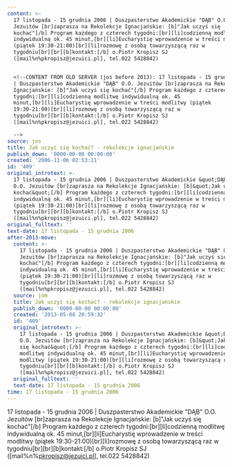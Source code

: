 ```yaml
---
content: >-
  17 listopada - 15 grudnia 2006 | Duszpasterstwo Akademickie "DĄB" O.O.
  Jezuitów [br]zaprasza na Rekolekcje Ignacjańskie: [b]"Jak uczyś się
  kochać"[/b] Program każdego z czterech tygodni:[br][li]codzienną modlitwę
  indywidualną ok. 45 minut,[br][li]Eucharystię wprowadzenie w treści modlitwy
  (piątek 19:30-21:00)[br][li]rozmowę z osobą towarzyszącą raz w
  tygodniu[br][br][b]kontakt:[/b] o.Piotr Kropisz SJ
  ([mail%n%pkropisz@jezuici.pl], tel.022 5428842)


  <!--CONTENT FROM OLD SERVER (jos before 2013): 17 listopada - 15 grudnia 2006
  | Duszpasterstwo Akademickie "DĄB" O.O. Jezuitów [br]zaprasza na Rekolekcje
  Ignacjańskie: [b]"Jak uczyś się kochać"[/b] Program każdego z czterech
  tygodni:[br][li]codzienną modlitwę indywidualną ok. 45
  minut,[br][li]Eucharystię wprowadzenie w treści modlitwy (piątek
  19:30-21:00)[br][li]rozmowę z osobą towarzyszącą raz w
  tygodniu[br][br][b]kontakt:[/b] o.Piotr Kropisz SJ
  ([mail%n%pkropisz@jezuici.pl], tel.022 5428842)

  -->
source: jos
title: Jak uczyć się kochać? - rekolekcje ignacjańskie
publish_down: '0000-00-00 00:00:00'
created: '2006-11-06 02:53:11'
id: '409'
original_introtext: >-
  17 listopada - 15 grudnia 2006 | Duszpasterstwo Akademickie &quot;DĄB&quot;
  O.O. Jezuitów [br]zaprasza na Rekolekcje Ignacjańskie: [b]&quot;Jak uczyś się
  kochać&quot;[/b] Program każdego z czterech tygodni:[br][li]codzienną modlitwę
  indywidualną ok. 45 minut,[br][li]Eucharystię wprowadzenie w treści modlitwy
  (piątek 19:30-21:00)[br][li]rozmowę z osobą towarzyszącą raz w
  tygodniu[br][br][b]kontakt:[/b] o.Piotr Kropisz SJ
  ([mail%n%pkropisz@jezuici.pl], tel.022 5428842)
original_fulltext: ''
text-date: 17 listopada - 15 grudnia 2006
after-2013-move:
  content: >-
    17 listopada - 15 grudnia 2006 | Duszpasterstwo Akademickie "DĄB" O.O.
    Jezuitów [br]zaprasza na Rekolekcje Ignacjańskie: [b]"Jak uczyś się
    kochać"[/b] Program każdego z czterech tygodni:[br][li]codzienną modlitwę
    indywidualną ok. 45 minut,[br][li]Eucharystię wprowadzenie w treści modlitwy
    (piątek 19:30-21:00)[br][li]rozmowę z osobą towarzyszącą raz w
    tygodniu[br][br][b]kontakt:[/b] o.Piotr Kropisz SJ
    ([mail%n%pkropisz@jezuici.pl], tel.022 5428842)
  source: jom
  title: Jak uczyć się kochać? - rekolekcje ignacjańskie
  publish_down: '0000-00-00 00:00:00'
  created: '2013-05-08 20:59:32'
  id: '409'
  original_introtext: >-
    17 listopada - 15 grudnia 2006 | Duszpasterstwo Akademickie &quot;DĄB&quot;
    O.O. Jezuitów [br]zaprasza na Rekolekcje Ignacjańskie: [b]&quot;Jak uczyś
    się kochać&quot;[/b] Program każdego z czterech tygodni:[br][li]codzienną
    modlitwę indywidualną ok. 45 minut,[br][li]Eucharystię wprowadzenie w treści
    modlitwy (piątek 19:30-21:00)[br][li]rozmowę z osobą towarzyszącą raz w
    tygodniu[br][br][b]kontakt:[/b] o.Piotr Kropisz SJ
    ([mail%n%pkropisz@jezuici.pl], tel.022 5428842)
  original_fulltext: ''
  text-date: 17 listopada - 15 grudnia 2006
time: 17 listopada - 15 grudnia 2006
---
```

17 listopada - 15 grudnia 2006 | Duszpasterstwo Akademickie "DĄB" O.O. Jezuitów [br]zaprasza na Rekolekcje Ignacjańskie: [b]"Jak uczyś się kochać"[/b] Program każdego z czterech tygodni:[br][li]codzienną modlitwę indywidualną ok. 45 minut,[br][li]Eucharystię wprowadzenie w treści modlitwy (piątek 19:30-21:00)[br][li]rozmowę z osobą towarzyszącą raz w tygodniu[br][br][b]kontakt:[/b] o.Piotr Kropisz SJ ([mail%n%pkropisz@jezuici.pl], tel.022 5428842)

<!--CONTENT FROM OLD SERVER (jos before 2013): 17 listopada - 15 grudnia 2006 | Duszpasterstwo Akademickie "DĄB" O.O. Jezuitów [br]zaprasza na Rekolekcje Ignacjańskie: [b]"Jak uczyś się kochać"[/b] Program każdego z czterech tygodni:[br][li]codzienną modlitwę indywidualną ok. 45 minut,[br][li]Eucharystię wprowadzenie w treści modlitwy (piątek 19:30-21:00)[br][li]rozmowę z osobą towarzyszącą raz w tygodniu[br][br][b]kontakt:[/b] o.Piotr Kropisz SJ ([mail%n%pkropisz@jezuici.pl], tel.022 5428842)
-->

<!--{{json:{"created_date":"2006-11-06 02:53:11","publish_down":"0000-00-00 00:00:00","id":"409"}}}-->